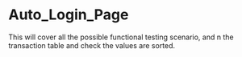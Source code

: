 # Auto_Login_Page
 This will cover all the possible functional testing scenario, and n the transaction table and check the values are sorted.
